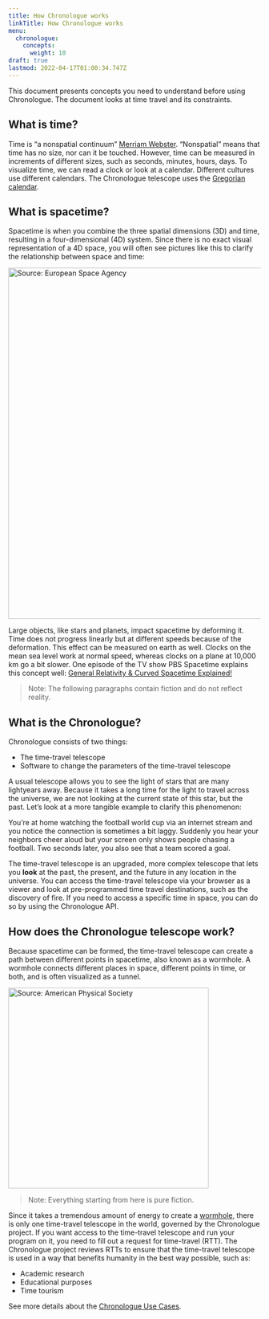 ```yaml
---
title: How Chronologue works
linkTitle: How Chronologue works
menu:
  chronologue:
    concepts:
      weight: 10
draft: true
lastmod: 2022-04-17T01:00:34.747Z
---
```


This document presents concepts you need to understand before using Chronologue. The document looks at time travel and its constraints. 

## What is time? 
Time is “a nonspatial continuum” [Merriam Webster](https://www.merriam-webster.com/dictionary/time). “Nonspatial” means that time has no size, nor can it be touched. However, time can be measured in increments of different sizes, such as seconds, minutes, hours, days. To visualize time, we can read a clock or look at a calendar. Different cultures use different calendars. The Chronologue telescope uses the [Gregorian calendar](https://en.wikipedia.org/wiki/Gregorian_calendar).


## What is spacetime?
Spacetime is when you combine the three spatial dimensions (3D) and time, resulting in a four-dimensional (4D) system. Since there is no exact visual representation of a 4D space, you will often see pictures like this to clarify the relationship between space and time:

<img src="https://www.esa.int/var/esa/storage/images/esa_multimedia/images/2015/09/spacetime_curvature/15576375-1-eng-GB/Spacetime_curvature_pillars.jpg" alt="Source: European Space Agency" width="700">

Large objects, like stars and planets, impact spacetime by deforming it. Time does not progress linearly but at different speeds because of the deformation. This effect can be measured on earth as well. Clocks on the mean sea level work at normal speed, whereas clocks on a plane at 10,000 km go a bit slower. One episode of the TV show PBS Spacetime explains this concept well: [General Relativity & Curved Spacetime Explained!](https://youtu.be/AwhKZ3fd9JA?t=359)

>Note: The following paragraphs contain fiction and do not reflect reality. 

## What is the Chronologue?

Chronologue consists of two things:
* The time-travel telescope
* Software to change the parameters of the time-travel telescope

A usual telescope allows you to see the light of stars that are many lightyears away. Because it takes a long time for the light to travel across the universe, we are not looking at the current state of this star, but the past. Let’s look at a more tangible example to clarify this phenomenon: 

You’re at home watching the football world cup via an internet stream and you notice the connection is sometimes a bit laggy. Suddenly you hear your neighbors cheer aloud but your screen only shows people chasing a football. Two seconds later, you also see that a team scored a goal. 

The time-travel telescope is an upgraded, more complex telescope that lets you **look** at the past, the present, and the future in any location in the universe. You can access the time-travel telescope via your browser as a viewer and look at pre-programmed time travel destinations, such as the discovery of fire. If you need to access a specific time in space, you can do so by using the Chronologue API. 

<!--If you want to integrate Chronologue within your program, have a look at the Chronologue SDK. Active development is still up for discussion...-->

## How does the Chronologue telescope work?

Because spacetime can be formed, the time-travel telescope can create a path between different points in spacetime, also known as a wormhole. A wormhole connects different places in space, different points in time, or both, and is often visualized as a tunnel.

<img src="https://physics.aps.org/assets/3dbae5fd-a0e8-4b78-81be-b10bb92fe6f2/e40_2_medium.png" alt="Source: American Physical Society" height="400">

>Note: Everything starting from here is pure fiction.

Since it takes a tremendous amount of energy to create a [wormhole](https://en.wikipedia.org/wiki/Wormhole), there is only one time-travel telescope in the world, governed by the Chronologue project. If you want access to the time-travel telescope and run your program on it, you need to fill out a request for time-travel (RTT). The Chronologue project reviews RTTs to ensure that the time-travel telescope is used in a way that benefits humanity in the best way possible, such as:
* Academic research
* Educational purposes
* Time tourism

See more details about the [Chronologue Use Cases](https://github.com/thegooddocsproject/chronologue/wiki/Use-Cases).